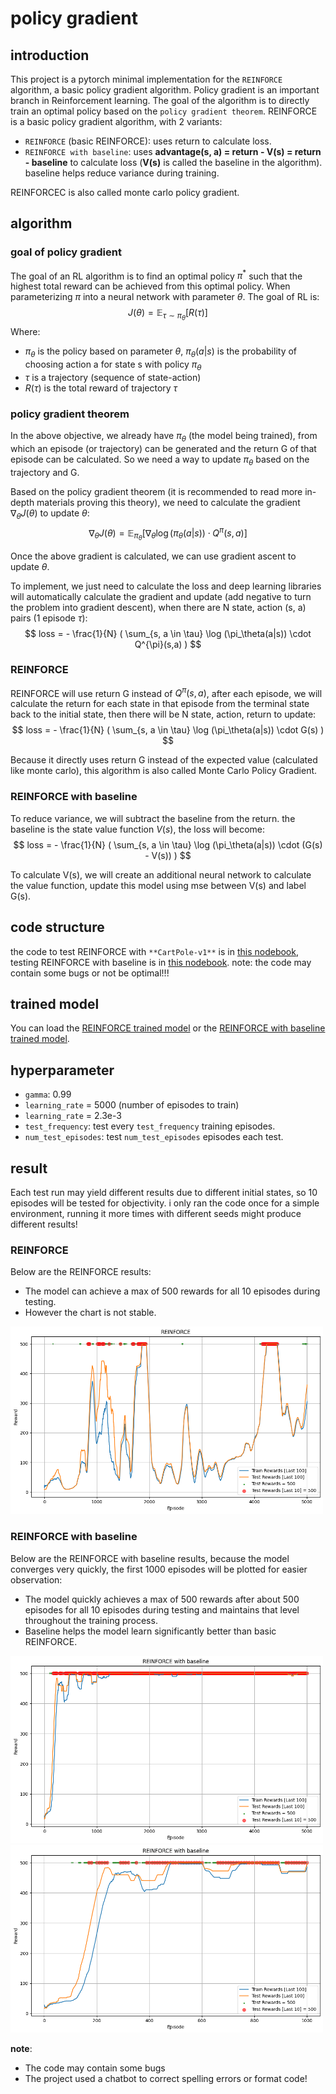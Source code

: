 # policy gradient

## introduction

This project is a pytorch minimal implementation for the `REINFORCE` algorithm, a basic policy gradient algorithm. Policy gradient is an important branch in Reinforcement learning. The goal of the algorithm is to directly train an optimal policy based on the `policy gradient theorem`. REINFORCE is a basic policy gradient algorithm, with 2 variants:
- `REINFORCE` (basic REINFORCE): uses return to calculate loss.
- `REINFORCE with baseline`: uses **advantage(s, a) = return - V(s) = return - baseline** to calculate loss (**V(s)** is called the baseline in the algorithm). baseline helps reduce variance during training.

REINFORCEC is also called monte carlo policy gradient.

## algorithm

### goal of policy gradient

The goal of an RL algorithm is to find an optimal policy $\pi^*$ such that the highest total reward can be achieved from this optimal policy. When parameterizing $\pi$ into a neural network with parameter $\theta$. The goal of RL is:
$$
J(\theta) = \mathbb{E}_{\tau \sim \pi_\theta} \left[ R(\tau) \right]
$$
Where:
- $\pi_\theta$ is the policy based on parameter $\theta$, $\pi_\theta(a | s)$ is the probability of choosing action a for state s with policy $\pi_\theta$
- $\tau$ is a trajectory (sequence of state-action)
- $R(\tau)$ is the total reward of trajectory $\tau$

### policy gradient theorem

In the above objective, we already have $\pi_\theta$ (the model being trained), from which an episode (or trajectory) can be generated and the return G of that episode can be calculated. So we need a way to update $\pi_\theta$ based on the trajectory and G.

Based on the policy gradient theorem (it is recommended to read more in-depth materials proving this theory), we need to calculate the gradient $\nabla_\theta J(\theta)$ to update $\theta$:
$$
\nabla_\theta J(\theta) = \mathbb{E}_{\pi_\theta} \left[ \nabla_\theta \log (\pi_\theta(a|s)) \cdot Q^{\pi}(s,a) \right]
$$

Once the above gradient is calculated, we can use gradient ascent to update $\theta$.

To implement, we just need to calculate the loss and deep learning libraries will automatically calculate the gradient and update (add negative to turn the problem into gradient descent), when there are N state, action (s, a) pairs (1 episode $\tau$):
$$
loss = - \frac{1}{N} ( \sum_{s, a \in \tau} \log (\pi_\theta(a|s)) \cdot Q^{\pi}(s,a) )
$$

### REINFORCE

REINFORCE will use return G instead of $Q^{\pi}(s,a)$, after each episode, we will calculate the return for each state in that episode from the terminal state back to the initial state, then there will be N state, action, return to update:
$$
loss = - \frac{1}{N} ( \sum_{s, a \in \tau} \log (\pi_\theta(a|s)) \cdot G(s) )
$$

Because it directly uses return G instead of the expected value (calculated like monte carlo), this algorithm is also called Monte Carlo Policy Gradient.

### REINFORCE with baseline

To reduce variance, we will subtract the baseline from the return. the baseline is the state value function $V(s)$, the loss will become:
$$
loss = - \frac{1}{N} ( \sum_{s, a \in \tau} \log (\pi_\theta(a|s)) \cdot (G(s) - V(s)) )
$$

To calculate V(s), we will create an additional neural network to calculate the value function, update this model using mse between V(s) and label G(s).

## code structure

the code to test REINFORCE with `**CartPole-v1**` is in [this nodebook](REINFORCE\REINFORCE.ipynb), testing REINFORCE with baseline is in [this nodebook](REINFORCE_with_baseline\REINFORCE_with_baseline.ipynb). note: the code may contain some bugs or not be optimal!!!

## trained model

You can load the [REINFORCE trained model](REINFORCE\trained_model) or the [REINFORCE with baseline trained model](REINFORCE_with_baseline\trained_model).

## hyperparameter
- `gamma`: 0.99
- `learning_rate` = 5000 (number of episodes to train)
- `learning_rate` = 2.3e-3
- `test_frequency`: test every `test_frequency` training episodes.
- `num_test_episodes`: test `num_test_episodes` episodes each test.

## result

Each test run may yield different results due to different initial states, so 10 episodes will be tested for objectivity. i only ran the code once for a simple environment, running it more times with different seeds might produce different results!

### REINFORCE

Below are the REINFORCE results:
- The model can achieve a max of 500 rewards for all 10 episodes during testing.
- However the chart is not stable.

<p float="left">
  <img src="REINFORCE\figure\REINFORCE.png" width="500" height="300"/>
</p>

### REINFORCE with baseline

Below are the REINFORCE with baseline results, because the model converges very quickly, the first 1000 episodes will be plotted for easier observation:
- The model quickly achieves a max of 500 rewards after about 500 episodes for all 10 episodes during testing and maintains that level throughout the training process.
- Baseline helps the model learn significantly better than basic REINFORCE.

<p float="left">
  <img src="REINFORCE_with_baseline\figure\REINFORCE_with_baseline.png" width="500" height="300"/>
  <img src="REINFORCE_with_baseline\figure\REINFORCE_with_baseline_first1000e.png" width="500" height="300"/>
</p>

**note**:
- The code may contain some bugs
- The project used a chatbot to correct spelling errors or format code!